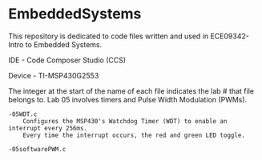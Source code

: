# EmbeddedSystems
This repository is dedicated to code files written and used in ECE09342-Intro to Embedded Systems.

IDE - Code Composer Studio (CCS)

Device - TI-MSP430G2553

The integer at the start of the name of each file indicates the lab # that file belongs to.
Lab 05 involves timers and Pulse Width Modulation (PWMs). 

    -05WDT.c 
        Configures the MSP430's Watchdog Timer (WDT) to enable an interrupt every 256ms.
        Every time the interrupt occurs, the red and green LED toggle.
    
    -05softwarePWM.c
        
